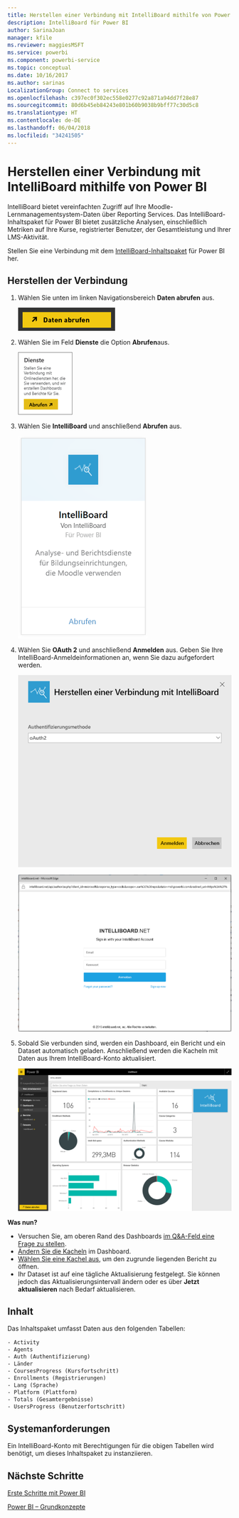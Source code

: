 ```yaml
---
title: Herstellen einer Verbindung mit IntelliBoard mithilfe von Power BI
description: IntelliBoard für Power BI
author: SarinaJoan
manager: kfile
ms.reviewer: maggiesMSFT
ms.service: powerbi
ms.component: powerbi-service
ms.topic: conceptual
ms.date: 10/16/2017
ms.author: sarinas
LocalizationGroup: Connect to services
ms.openlocfilehash: c397ec0f302ec558e0277c92a871a94dd7f28e87
ms.sourcegitcommit: 80d6b45eb84243e801b60b9038b9bff77c30d5c8
ms.translationtype: HT
ms.contentlocale: de-DE
ms.lasthandoff: 06/04/2018
ms.locfileid: "34241505"
---
```

# <a name="connect-to-intelliboard-with-power-bi"></a>Herstellen einer Verbindung mit IntelliBoard mithilfe von Power BI
IntelliBoard bietet vereinfachten Zugriff auf Ihre Moodle-Lernmanagementsystem-Daten über Reporting Services. Das IntelliBoard-Inhaltspaket für Power BI bietet zusätzliche Analysen, einschließlich Metriken auf Ihre Kurse, registrierter Benutzer, der Gesamtleistung und Ihrer LMS-Aktivität.

Stellen Sie eine Verbindung mit dem [IntelliBoard-Inhaltspaket](https://app.powerbi.com/getdata/services/intelliboard) für Power BI her.

## <a name="how-to-connect"></a>Herstellen der Verbindung
1. Wählen Sie unten im linken Navigationsbereich **Daten abrufen** aus.  
   
    ![](media/service-connect-to-intelliboard/getdata.png)
2. Wählen Sie im Feld **Dienste** die Option **Abrufen**aus.  
   
    ![](media/service-connect-to-intelliboard/services.png)
3. Wählen Sie **IntelliBoard** und anschließend **Abrufen** aus.  
   
    ![](media/service-connect-to-intelliboard/intelliboard.png)
4. Wählen Sie **OAuth 2** und anschließend **Anmelden** aus. Geben Sie Ihre IntelliBoard-Anmeldeinformationen an, wenn Sie dazu aufgefordert werden.
   
    ![](media/service-connect-to-intelliboard/creds.png)
   
    ![](media/service-connect-to-intelliboard/creds2.png)
5. Sobald Sie verbunden sind, werden ein Dashboard, ein Bericht und ein Dataset automatisch geladen. Anschließend werden die Kacheln mit Daten aus Ihrem IntelliBoard-Konto aktualisiert.
   
    ![](media/service-connect-to-intelliboard/dashboard.png)

**Was nun?**

* Versuchen Sie, am oberen Rand des Dashboards [im Q&A-Feld eine Frage zu stellen](power-bi-q-and-a.md).
* [Ändern Sie die Kacheln](service-dashboard-edit-tile.md) im Dashboard.
* [Wählen Sie eine Kachel aus](service-dashboard-tiles.md), um den zugrunde liegenden Bericht zu öffnen.
* Ihr Dataset ist auf eine tägliche Aktualisierung festgelegt. Sie können jedoch das Aktualisierungsintervall ändern oder es über **Jetzt aktualisieren** nach Bedarf aktualisieren.

## <a name="whats-included"></a>Inhalt
Das Inhaltspaket umfasst Daten aus den folgenden Tabellen:  

    - Activity  
    - Agents  
    - Auth (Authentifizierung)  
    - Länder  
    - CoursesProgress (Kursfortschritt)  
    - Enrollments (Registrierungen)
    - Lang (Sprache)  
    - Platform (Plattform)  
    - Totals (Gesamtergebnisse)  
    - UsersProgress (Benutzerfortschritt)    

## <a name="system-requirements"></a>Systemanforderungen
Ein IntelliBoard-Konto mit Berechtigungen für die obigen Tabellen wird benötigt, um dieses Inhaltspaket zu instanziieren.

## <a name="next-steps"></a>Nächste Schritte
[Erste Schritte mit Power BI](service-get-started.md)

[Power BI – Grundkonzepte](service-basic-concepts.md)

